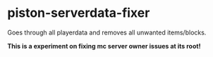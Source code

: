 # piston-serverdata-fixer
Goes through all playerdata and removes all unwanted items/blocks.

**This is a experiment on fixing mc server owner issues at its root!**

